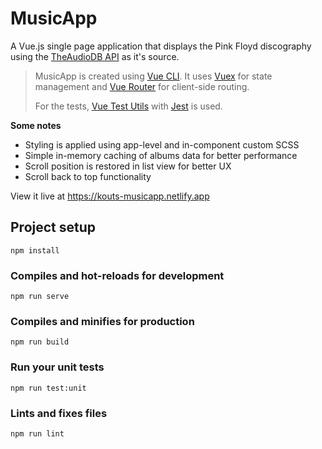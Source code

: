 # MusicApp
A Vue.js single page application that displays the Pink Floyd discography using the [TheAudioDB API](https://www.theaudiodb.com/api_guide.php) as it's source.

> MusicApp is created using [Vue CLI](https://cli.vuejs.org/). It uses [Vuex](https://vuex.vuejs.org/) for state management and [Vue Router](https://router.vuejs.org/) for client-side routing.
>
> For the tests, [Vue Test Utils](https://vue-test-utils.vuejs.org/) with [Jest](https://jestjs.io/) is used.

**Some notes**
- Styling is applied using app-level and in-component custom SCSS
- Simple in-memory caching of albums data for better performance
- Scroll position is restored in list view for better UX
- Scroll back to top functionality

View it live at https://kouts-musicapp.netlify.app

## Project setup
```
npm install
```

### Compiles and hot-reloads for development
```
npm run serve
```

### Compiles and minifies for production
```
npm run build
```

### Run your unit tests
```
npm run test:unit
```

### Lints and fixes files
```
npm run lint
```
